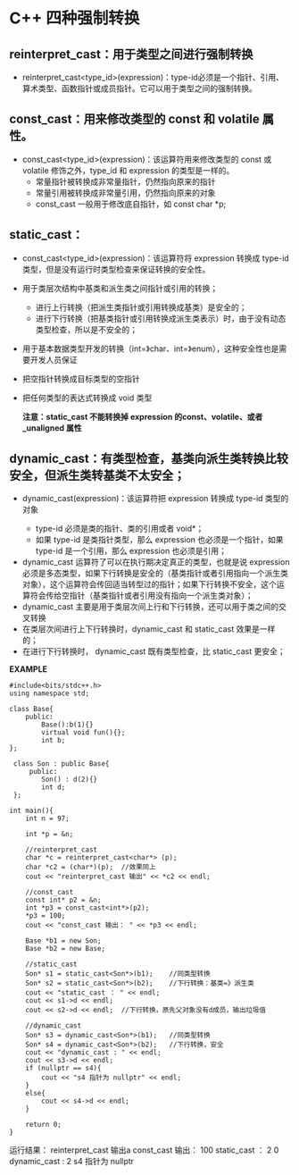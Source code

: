 # C++ 四种强制转换

## reinterpret_cast：用于类型之间进行强制转换
+ reinterpret_cast<type_id>(expression)：type-id必须是一个指针、引用、算术类型、函数指针或成员指针。它可以用于类型之间的强制转换。

## const_cast：用来修改类型的 const 和 volatile 属性。
+ const_cast<type_id>(expression)：该运算符用来修改类型的 const 或 volatile 修饰之外，type_id 和 expression 的类型是一样的。
    - 常量指针被转换成非常量指针，仍然指向原来的指针
    - 常量引用被转换成非常量引用，仍然指向原来的对象
    - const_cast 一般用于修改底自指针，如 const char *p;

## static_cast：
+ const_cast<type_id>(expression)：该运算符将 expression 转换成 type-id 类型，但是没有运行时类型检查来保证转换的安全性。
+ 用于类层次结构中基类和派生类之间指针或引用的转换；
    + 进行上行转换（把派生类指针或引用转换成基类）是安全的；
    + 进行下行转换（把基类指针或引用转换成派生类表示）时，由于没有动态类型检查，所以是不安全的；
+ 用于基本数据类型开发的转换（int=》char、int=》enum），这种安全性也是需要开发人员保证
+ 把空指针转换成目标类型的空指针
+ 把任何类型的表达式转换成 void 类型

    **注意：static_cast 不能转换掉 expression 的const、volatile、或者 _unaligned 属性**

## dynamic_cast：有类型检查，基类向派生类转换比较安全，但派生类转基类不太安全；
+ dynamic_cast<type-id>(expression)：该运算符把 expression 转换成 type-id 类型的对象
    - type-id 必须是类的指针、类的引用或者 void*；
    - 如果 type-id 是类指针类型，那么 expression 也必须是一个指针，如果 type-id 是一个引用，那么 expression 也必须是引用；
+ dynamic_cast 运算符了可以在执行期决定真正的类型，也就是说 expression 必须是多态类型，如果下行转换是安全的（基类指针或者引用指向一个派生类对象），这个运算符会传回适当转型过的指针；如果下行转换不安全，这个运算符会传给空指针（基类指针或者引用没有指向一个派生类对象）；
+ dynamic_cast 主要是用于类层次间上行和下行转换，还可以用于类之间的交叉转换
+ 在类层次间进行上下行转换时，dynamic_cast 和 static_cast 效果是一样的；
+ 在进行下行转换时， dynamic_cast 既有类型检查，比 static_cast 更安全；

**EXAMPLE**
```
#include<bits/stdc++.h>
using namespace std;

class Base{
    public:
        Base():b(1){}
        virtual void fun(){};
        int b;
};

 class Son : public Base{
     public:
        Son() : d(2){}
        int d;
 };

int main(){
    int n = 97;

    int *p = &n;

    //reinterpret_cast
    char *c = reinterpret_cast<char*> (p);
    char *c2 = (char*)(p);  //效果同上
    cout << "reinterpret_cast 输出" << *c2 << endl;

    //const_cast
    const int* p2 = &n;
    int *p3 = const_cast<int*>(p2);
    *p3 = 100;
    cout << "const_cast 输出： " << *p3 << endl;

    Base *b1 = new Son;
    Base *b2 = new Base;

    //static_cast
    Son* s1 = static_cast<Son*>(b1);    //同类型转换
    Son* s2 = static_cast<Son*>(b2);    //下行转换：基类=》派生类
    cout << "static_cast ： " << endl;
    cout << s1->d << endl;
    cout << s2->d << endl;  //下行转换，原先父对象没有d成员，输出垃圾值

    //dynamic_cast
    Son* s3 = dynamic_cast<Son*>(b1);   //同类型转换
    Son* s4 = dynamic_cast<Son*>(b2);   //下行转换，安全
    cout << "dynamic_cast : " << endl;
    cout << s3->d << endl;
    if (nullptr == s4){
        cout << "s4 指针为 nullptr" << endl;
    }
    else{
        cout << s4->d << endl;
    }

    return 0;
}
```

运行结果：
reinterpret_cast 输出a
const_cast 输出： 100
static_cast ： 
2
0
dynamic_cast : 
2
s4 指针为 nullptr
    